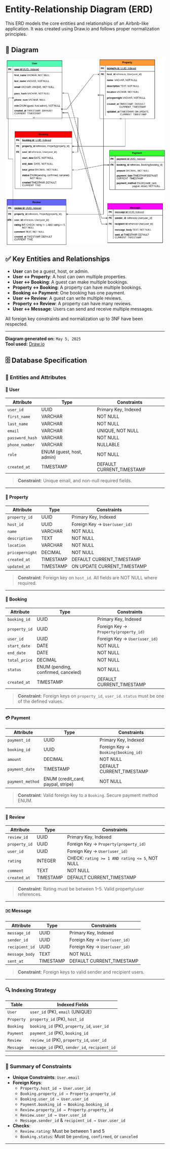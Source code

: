 # Entity-Relationship Diagram (ERD)

This ERD models the core entities and relationships of an Airbnb-like application. It was created using Draw.io and follows proper normalization principles.

## 📌 Diagram

![ERD](./airbnb-project_ERD.jpg)

## ✅ Key Entities and Relationships

- **User** can be a guest, host, or admin.
- **User ↔ Property**: A host can own multiple properties.
- **User ↔ Booking**: A guest can make multiple bookings.
- **Property ↔ Booking**: A property can have multiple bookings.
- **Booking ↔ Payment**: One booking has one payment.
- **User ↔ Review**: A guest can write multiple reviews.
- **Property ↔ Review**: A property can have many reviews.
- **User ↔ Message**: Users can send and receive multiple messages.

All foreign key constraints and normalization up to 3NF have been respected.

---

**Diagram generated on:** `May 5, 2025`  
**Tool used:** [Draw.io](https://app.diagrams.net/)

## 🗄️ Database Specification

### 🧩 Entities and Attributes

#### 👤 User
| Attribute        | Type                           | Constraints                                      |
|------------------|--------------------------------|--------------------------------------------------|
| `user_id`        | UUID                           | Primary Key, Indexed                             |
| `first_name`     | VARCHAR                        | NOT NULL                                         |
| `last_name`      | VARCHAR                        | NOT NULL                                         |
| `email`          | VARCHAR                        | UNIQUE, NOT NULL                                 |
| `password_hash`  | VARCHAR                        | NOT NULL                                         |
| `phone_number`   | VARCHAR                        | NULLABLE                                         |
| `role`           | ENUM (guest, host, admin)      | NOT NULL                                         |
| `created_at`     | TIMESTAMP                      | DEFAULT CURRENT_TIMESTAMP                        |

> **Constraint**: Unique email, and non-null required fields.

---

#### 🏡 Property
| Attribute        | Type                           | Constraints                                      |
|------------------|--------------------------------|--------------------------------------------------|
| `property_id`    | UUID                           | Primary Key, Indexed                             |
| `host_id`        | UUID                           | Foreign Key → `User(user_id)`                    |
| `name`           | VARCHAR                        | NOT NULL                                         |
| `description`    | TEXT                           | NOT NULL                                         |
| `location`       | VARCHAR                        | NOT NULL                                         |
| `pricepernight`  | DECIMAL                        | NOT NULL                                         |
| `created_at`     | TIMESTAMP                      | DEFAULT CURRENT_TIMESTAMP                        |
| `updated_at`     | TIMESTAMP                      | ON UPDATE CURRENT_TIMESTAMP                      |

> **Constraint**: Foreign key on `host_id`. All fields are NOT NULL where required.

---

#### 📅 Booking
| Attribute        | Type                           | Constraints                                      |
|------------------|--------------------------------|--------------------------------------------------|
| `booking_id`     | UUID                           | Primary Key, Indexed                             |
| `property_id`    | UUID                           | Foreign Key → `Property(property_id)`            |
| `user_id`        | UUID                           | Foreign Key → `User(user_id)`                    |
| `start_date`     | DATE                           | NOT NULL                                         |
| `end_date`       | DATE                           | NOT NULL                                         |
| `total_price`    | DECIMAL                        | NOT NULL                                         |
| `status`         | ENUM (pending, confirmed, canceled) | NOT NULL                                    |
| `created_at`     | TIMESTAMP                      | DEFAULT CURRENT_TIMESTAMP                        |

> **Constraint**: Foreign keys on `property_id`, `user_id`. `status` must be one of the defined values.

---

#### 💳 Payment
| Attribute        | Type                           | Constraints                                      |
|------------------|--------------------------------|--------------------------------------------------|
| `payment_id`     | UUID                           | Primary Key, Indexed                             |
| `booking_id`     | UUID                           | Foreign Key → `Booking(booking_id)`              |
| `amount`         | DECIMAL                        | NOT NULL                                         |
| `payment_date`   | TIMESTAMP                      | DEFAULT CURRENT_TIMESTAMP                        |
| `payment_method` | ENUM (credit_card, paypal, stripe) | NOT NULL                                     |

> **Constraint**: Valid foreign key to a `Booking`. Secure payment method ENUM.

---

#### 🌟 Review
| Attribute        | Type                           | Constraints                                      |
|------------------|--------------------------------|--------------------------------------------------|
| `review_id`      | UUID                           | Primary Key, Indexed                             |
| `property_id`    | UUID                           | Foreign Key → `Property(property_id)`            |
| `user_id`        | UUID                           | Foreign Key → `User(user_id)`                    |
| `rating`         | INTEGER                        | CHECK: `rating >= 1 AND rating <= 5`, NOT NULL   |
| `comment`        | TEXT                           | NOT NULL                                         |
| `created_at`     | TIMESTAMP                      | DEFAULT CURRENT_TIMESTAMP                        |

> **Constraint**: Rating must be between 1–5. Valid property/user references.

---

#### ✉️ Message
| Attribute        | Type                           | Constraints                                      |
|------------------|--------------------------------|--------------------------------------------------|
| `message_id`     | UUID                           | Primary Key, Indexed                             |
| `sender_id`      | UUID                           | Foreign Key → `User(user_id)`                    |
| `recipient_id`   | UUID                           | Foreign Key → `User(user_id)`                    |
| `message_body`   | TEXT                           | NOT NULL                                         |
| `sent_at`        | TIMESTAMP                      | DEFAULT CURRENT_TIMESTAMP                        |

> **Constraint**: Foreign keys to valid sender and recipient users.

---

### 🔍 Indexing Strategy
| Table            | Indexed Fields                         |
|------------------|----------------------------------------|
| `User`           | `user_id` (PK), `email` (UNIQUE)       |
| `Property`       | `property_id` (PK), `host_id`          |
| `Booking`        | `booking_id` (PK), `property_id`, `user_id` |
| `Payment`        | `payment_id` (PK), `booking_id`        |
| `Review`         | `review_id` (PK), `property_id`, `user_id` |
| `Message`        | `message_id` (PK), `sender_id`, `recipient_id` |

---

### 📌 Summary of Constraints

- **Unique Constraints**: `User.email`
- **Foreign Keys**:
  - `Property.host_id → User.user_id`
  - `Booking.property_id → Property.property_id`
  - `Booking.user_id → User.user_id`
  - `Payment.booking_id → Booking.booking_id`
  - `Review.property_id → Property.property_id`
  - `Review.user_id → User.user_id`
  - `Message.sender_id` & `recipient_id → User.user_id`
- **Checks**:
  - `Review.rating`: Must be between 1 and 5
  - `Booking.status`: Must be `pending`, `confirmed`, or `canceled`

---

